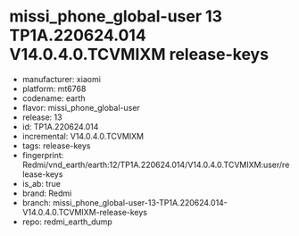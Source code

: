 # missi_phone_global-user 13 TP1A.220624.014 V14.0.4.0.TCVMIXM release-keys
- manufacturer: xiaomi
- platform: mt6768
- codename: earth
- flavor: missi_phone_global-user
- release: 13
- id: TP1A.220624.014
- incremental: V14.0.4.0.TCVMIXM
- tags: release-keys
- fingerprint: Redmi/vnd_earth/earth:12/TP1A.220624.014/V14.0.4.0.TCVMIXM:user/release-keys
- is_ab: true
- brand: Redmi
- branch: missi_phone_global-user-13-TP1A.220624.014-V14.0.4.0.TCVMIXM-release-keys
- repo: redmi_earth_dump
